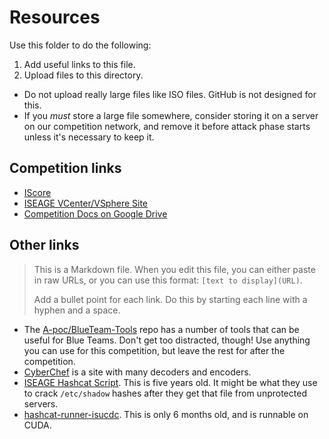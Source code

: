 # Resources

Use this folder to do the following:

1. Add useful links to this file.
2. Upload files to this directory.

- Do not upload really large files like ISO files. GitHub is not designed for this.
- If you _must_ store a large file somewhere, consider storing it on a server on our competition network, and remove it before attack phase starts unless it's necessary to keep it.

## Competition links

- [IScore](https://iscore.iseage.org/)
- [ISEAGE VCenter/VSphere Site](https://vcenter.iseage.org/)
- [Competition Docs on Google Drive](https://drive.google.com/drive/folders/1vglw3iMGlacdrVnlQSni57NSU9l4fYb3)

## Other links

> This is a Markdown file. When you edit this file, you can either paste in raw URLs, or you can use this format: `[text to display](URL)`.
>
> Add a bullet point for each link. Do this by starting each line with a hyphen and a space.

- The [A-poc/BlueTeam-Tools](https://github.com/A-poc/BlueTeam-Tools?tab=readme-ov-file) repo has a number of tools that can be useful for Blue Teams. Don't get too distracted, though! Use anything you can use for this competition, but leave the rest for after the competition.
- [CyberChef](https://gchq.github.io/CyberChef/) is a site with many decoders and encoders.
- [ISEAGE Hashcat Script](https://github.com/DarkStar7471/iseage-hashcat-script). This is five years old. It might be what they use to crack `/etc/shadow` hashes after they get that file from unprotected servers.
- [hashcat-runner-isucdc](https://github.com/cf8geek/hashcat-runner-isucdc). This is only 6 months old, and is runnable on CUDA.
